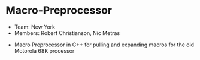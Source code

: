 # Macro-Preprocessor
* Team: New York
* Members: Robert Christianson, Nic Metras

+ Macro Preprocessor in C++ for pulling and expanding macros for the old Motorola 68K processor

